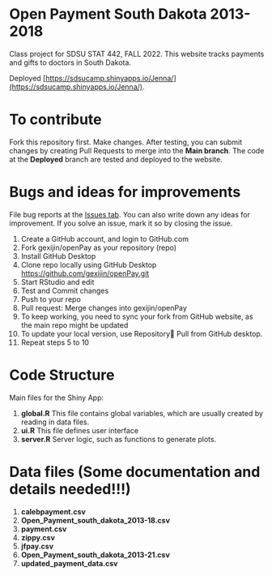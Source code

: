 # Open Payment South Dakota 2013-2018
Class project for SDSU STAT 442, FALL 2022. 
This website tracks payments and gifts to doctors in South Dakota. 

Deployed  [https://sdsucamp.shinyapps.io/Jenna/](https://sdsucamp.shinyapps.io/Jenna/).

# To contribute
Fork this repository first. Make changes. After testing, you can submit changes by creating Pull Requests to merge into the **Main branch**. The code at the **Deployed** branch are tested and deployed to the website.

# Bugs and ideas for improvements
File bug reports at the [Issues tab](https://github.com/gexijin/openPay/issues).  You can also write down any ideas for improvement. If you solve an issue, mark it so by closing the issue.
1. Create a GitHub account, and login to GitHub.com
2. Fork  gexijin/openPay as your repository (repo)
3. Install GitHub Desktop
4. Clone repo locally using GitHub Desktop https://github.com/gexijin/openPay.git
5. Start RStudio and edit
6. Test and Commit changes
7. Push to your repo
8. Pull request: Merge changes into gexijin/openPay
9. To keep working, you need to sync your fork from GitHub website, as the main repo might be updated 
10. To update your local version, use Repository Pull from GitHub desktop.
11. Repeat steps 5 to 10


# Code Structure
Main files for the Shiny App:
1. **global.R**   This file contains global variables, which are usually created by reading in data files.
2. **ui.R**   This file defines user interface
3. **server.R** Server logic, such as functions to generate plots.

# Data files (Some documentation and details needed!!!)
1. **calebpayment.csv**
2. **Open_Payment_south_dakota_2013-18.csv**  
3. **payment.csv**               
4. **zippy.csv**
5. **jfpay.csv**         
6. **Open_Payment_south_dakota_2013-21.csv**
7. **updated_payment_data.csv**
